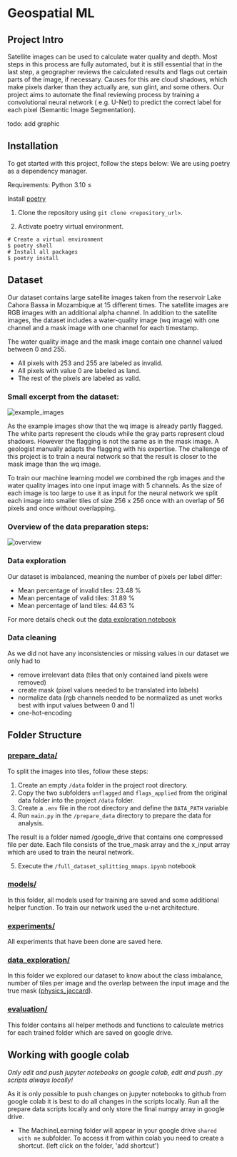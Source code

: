# Geospatial ML

## Project Intro

Satellite images can be used to calculate water quality and depth. Most steps in this process are fully automated, but
it is still essential that in the last step, a geographer reviews the calculated results and flags out certain parts of
the image, if necessary. Causes for this are cloud shadows, which make pixels darker than they actually are, sun glint,
and some others. Our project aims to automate the final reviewing process by training a convolutional neural network (
e.g. U-Net) to predict the correct label for each pixel (Semantic Image Segmentation).

todo: add graphic

## Installation

To get started with this project, follow the steps below:
We are using poetry as a dependency manager.

Requirements: Python 3.10 ≤

Install [poetry](https://python-poetry.org/)

1. Clone the repository using `git clone <repository_url>`.

2. Activate poetry virtual environment.

```
# Create a virtual environment
$ poetry shell
# Install all packages
$ poetry install
```

## Dataset

Our dataset contains large satellite images taken from the reservoir Lake Cahora Bassa in Mozambique at 15 different
times. The satellite images are RGB images with an additional alpha channel. In addition to the satellite images, the
dataset includes a water-quality image (wq image) with one channel and a mask image with one channel for each timestamp.

The water quality image and the mask image contain one channel valued between 0 and 255.

- All pixels with 253 and 255 are labeled as invalid.
- All pixels with value 0 are labeled as land.
- The rest of the pixels are labeled as valid.

### Small excerpt from the dataset:

![example_images](docs/example_images.png)

As the example images show that the wq image is already partly flagged. The white parts represent the clouds while the
gray parts represent cloud shadows. However the flagging is not the same as in the mask image. A geologist manually
adapts the flagging with his expertise. The challenge of this project is to train a neural network so that the result is
closer to the mask image than the wq image.

To train our machine learning model we combined the rgb images and the water quality images into one input image
with 5 channels. As the size of each image is too large to use it as input for the neural network we split each image
into smaller tiles of size 256 x 256 once with an overlap of 56 pixels and once without overlapping.

### Overview of the data preparation steps:

![overview](docs/overview.png)

### Data exploration

Our dataset is imbalanced, meaning the number of pixels per label differ:

- Mean percentage of invalid tiles: 23.48 %
- Mean percentage of valid tiles: 31.89 %
- Mean percentage of land tiles: 44.63 %

For more details check out
the [data exploration notebook](https://github.com/emely3h/Geospatial_ML/blob/main/data_exploration/data_exploration.ipynb)

### Data cleaning

As we did not have any inconsistencies or missing values in our dataset we only had to

- remove irrelevant data (tiles that only contained land pixels were removed)
- create mask (pixel values needed to be translated into labels)
- normalize data (rgb channels needed to be normalized as unet works best with input values between 0 and 1)
- one-hot-encoding

## Folder Structure

### [prepare_data/](https://github.com/emely3h/Geospatial_ML/tree/main/prepare_data)

To split the images into tiles, follow these steps:

1. Create an empty `/data` folder in the project root directory.
2. Copy the two subfolders `unflagged` and `flags_applied` from the original data folder into the project `/data`
   folder.
3. Create a `.env` file in the root directory and define the `DATA_PATH` variable
4. Run `main.py` in the `/prepare_data` directory to prepare the data for analysis.

The result is a folder named /google_drive that contains one compressed file per date. Each file consists of the
true_mask array and the x_input array which are used to train the neural network.

5. Execute the `/full_dataset_splitting_mmaps.ipynb` notebook

### [models/](https://github.com/emely3h/Geospatial_ML/tree/main/models)

In this folder, all models used for training are saved and some additional helper function. To train our network used
the u-net architecture.

### [experiments/](https://github.com/emely3h/Geospatial_ML/tree/main/experiments)

All experiments that have been done are saved here.

### [data_exploration/](https://github.com/emely3h/Geospatial_ML/tree/main/experiments)

In this folder we explored our dataset to know about the class imbalance, number of tiles per image and the overlap
between the input image and the true
mask ([physics_jaccard](https://github.com/emely3h/Geospatial_ML/blob/main/data_exploration/physics_jaccard.ipynb)).

### [evaluation/](https://github.com/emely3h/Geospatial_ML/tree/main/evaluation)

This folder contains all helper methods and functions to calculate metrics for each trained folder which are saved on
google drive.

## Working with google colab

_Only edit and push jupyter notebooks on google colab, edit and push .py scripts always locally!_

As it is only possible to push changes on jupyter notebooks to github from google colab it is best to do all changes in
the scripts locally.
Run all the prepare data scripts locally and only store the final numpy array in google drive.

- The MachineLearning folder will appear in your google drive `shared with me` subfolder. To access it from within colab
  you need to create a shortcut. (left click on the folder, 'add shortcut')

